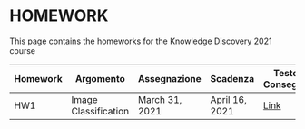 # HOMEWORK
This page contains the homeworks for the Knowledge Discovery 2021 course

| Homework | Argomento | Assegnazione | Scadenza | Testo Consegna | Template | Form Consegna |
| -------- | --------- | ------------ | -------- | -------------- | -------- | ------------- |
| HW1     | Image Classification | March 31, 2021 | April 16, 2021 | [Link](hw1-2021.md) | [Link][404] | [Link](https://forms.gle/z7qvczqM2Vr1an9MA) |

[404]: /knowledge-discovery-course/fallback

